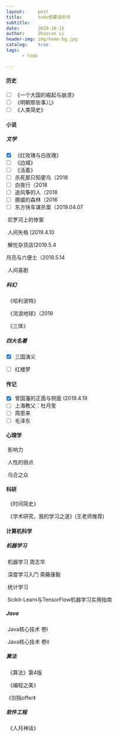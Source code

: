 ```yaml
---
layout:     post
title:      todo想要读的书
subtitle:   
date:       2020-10-15
author:     Zhuoran Li
header-img: img/home-bg.jpg
catalog:    true
tags:
      - todo

---
```


#### 历史

- [ ] 《一个大国的崛起与崩溃》
- [ ] 《明朝那些事儿》
- [ ] 《人类简史》

#### 小说

##### 文学

- [x] 《红玫瑰与白玫瑰》
- [ ] 《边城》
- [ ] 《活着》
- [ ] 杀死那只知更鸟（2018 
- [ ] 白夜行（2018
- [ ] 追风筝的人（2018
- [ ] 挪威的森林（2016
- [ ] 东方快车谋杀案（2019.04.07   

​    尼罗河上的惨案

​    人间失格 (2019.4.10

​    解忧杂货店(2019.5.4

   月亮与六便士（2018.5.14

​    人间喜剧

##### 科幻

​    《哈利波特》

​    《流浪地球》（2019

​    《三体》

##### 四大名著

- [x] 三国演义
- [ ] 红楼梦



#### 传记

- [x] 曾国藩的正面与侧面 (2019.4.19
- [ ] 上海教父：杜月笙
- [ ] 周恩来
- [ ] 毛泽东

#### 心理学

​    影响力

​    人性的弱点

​    乌合之众



#### 科研

​    《时间简史》

​    《学术研究，我的学习之道》(王老师推荐)



#### 计算机科学

##### 机器学习

​    机器学习 周志华

​    深度学习入门 斋藤康毅

​    统计学习

​    Scikit-Learn与TensorFlow机器学习实用指南

##### Java

​    Java核心技术 卷I

​    Java核心技术 卷II

##### 算法

​    《算法》第4版

​    《编程之美》

   《剑指offer》

##### 软件工程

​    《人月神话》

